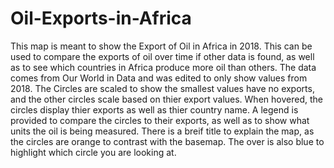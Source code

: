 # Oil-Exports-in-Africa

This map is meant to show the Export of Oil in Africa in 2018. This can be used to compare the exports of oil over time if other data is found, as well as to see which countries in Africa produce more oil than others. The data comes from Our World in Data and was edited to only show values from 2018. The Circles are scaled to show the smallest values have no exports, and the other circles scale based on thier export values. When hovered, the circles display thier exports as well as thier country name. A legend is provided to compare the circles to their exports, as well as to show what units the oil is being measured. There is a breif title to explain the map, as the circles are orange to contrast with the basemap. The over is also blue to highlight which circle you are looking at. 
